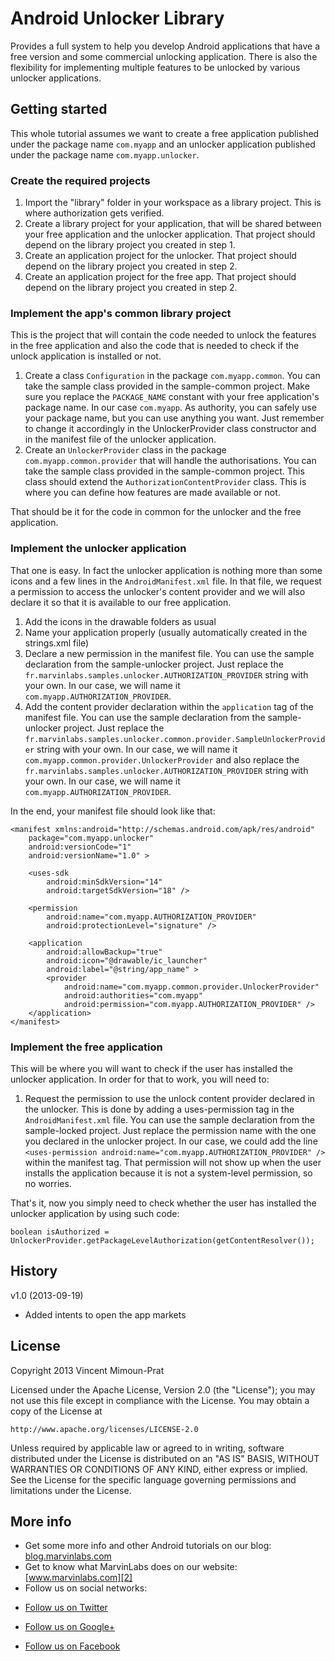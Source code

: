 Android Unlocker Library
========================

Provides a full system to help you develop Android applications that have a free version and some commercial unlocking application. There is also the flexibility for implementing multiple features to be unlocked by various unlocker applications. 

Getting started
---------------

This whole tutorial assumes we want to create a free application published under the package name `com.myapp` and an unlocker application published under the package name `com.myapp.unlocker`.

### Create the required projects

1. Import the "library" folder in your workspace as a library project. This is where authorization gets verified.
1. Create a library project for your application, that will be shared between your free application and the unlocker application. That project should depend on the library project you created in step 1.
1. Create an application project for the unlocker. That project should depend on the library project you created in step 2.
1. Create an application project for the free app. That project should depend on the library project you created in step 2.

### Implement the app's common library project

This is the project that will contain the code needed to unlock the features in the free application and also the code that is needed to check if the unlock application is installed or not.

1. Create a class `Configuration` in the package `com.myapp.common`. You can take the sample class provided in the sample-common project. Make sure you replace the `PACKAGE_NAME` constant with your free application's package name. In our case `com.myapp`. As authority, you can safely use your package name, but you can use anything you want. Just remember to change it accordingly in the UnlockerProvider class constructor and in the manifest file of the unlocker application.
1. Create an `UnlockerProvider` class in the package `com.myapp.common.provider` that will handle the authorisations. You can take the sample class provided in the sample-common project. This class should extend the `AuthorizationContentProvider` class. This is where you can define how features are made available or not.

That should be it for the code in common for the unlocker and the free application.

### Implement the unlocker application

That one is easy. In fact the unlocker application is nothing more than some icons and a few lines in the `AndroidManifest.xml` file. In that file, we request a permission to access the unlocker's content provider and we will also declare it so that it is available to our free application.

1. Add the icons in the drawable folders as usual
1. Name your application properly (usually automatically created in the strings.xml file)
1. Declare a new permission in the manifest file. You can use the sample declaration from the sample-unlocker project. Just replace the `fr.marvinlabs.samples.unlocker.AUTHORIZATION_PROVIDER` string with your own. In our case, we will name it `com.myapp.AUTHORIZATION_PROVIDER`.
1. Add the content provider declaration within the `application` tag of the manifest file. You can use the sample declaration from the sample-unlocker project. Just replace the `fr.marvinlabs.samples.unlocker.common.provider.SampleUnlockerProvider` string with your own. In our case, we will name it `com.myapp.common.provider.UnlockerProvider` and also replace the `fr.marvinlabs.samples.unlocker.AUTHORIZATION_PROVIDER` string with your own. In our case, we will name it `com.myapp.AUTHORIZATION_PROVIDER`.

In the end, your manifest file should look like that:

	<manifest xmlns:android="http://schemas.android.com/apk/res/android"
		package="com.myapp.unlocker"
		android:versionCode="1"
		android:versionName="1.0" >

		<uses-sdk
			android:minSdkVersion="14"
			android:targetSdkVersion="18" />

		<permission
			android:name="com.myapp.AUTHORIZATION_PROVIDER"
			android:protectionLevel="signature" />

		<application
			android:allowBackup="true"
			android:icon="@drawable/ic_launcher"
			android:label="@string/app_name" >
			<provider
				android:name="com.myapp.common.provider.UnlockerProvider"
				android:authorities="com.myapp"
				android:permission="com.myapp.AUTHORIZATION_PROVIDER" />
		</application>
	</manifest>

### Implement the free application

This will be where you will want to check if the user has installed the unlocker application. In order for that to work, you will need to:

1. Request the permission to use the unlock content provider declared in the unlocker. This is done by adding a uses-permission tag in the `AndroidManifest.xml` file. You can use the sample declaration from the sample-locked project. Just replace the permission name with the one you declared in the unlocker project. In our case, we could add the line `<uses-permission android:name="com.myapp.AUTHORIZATION_PROVIDER" />` within the manifest tag. That permission will not show up when the user installs the application because it is not a system-level permission, so no worries.

That's it, now you simply need to check whether the user has installed the unlocker application by using such code:

	boolean isAuthorized = UnlockerProvider.getPackageLevelAuthorization(getContentResolver());

History
-------

v1.0 (2013-09-19)

- Added intents to open the app markets

License
-------

Copyright 2013 Vincent Mimoun-Prat

Licensed under the Apache License, Version 2.0 (the "License");
you may not use this file except in compliance with the License.
You may obtain a copy of the License at

    http://www.apache.org/licenses/LICENSE-2.0

Unless required by applicable law or agreed to in writing, software
distributed under the License is distributed on an "AS IS" BASIS,
WITHOUT WARRANTIES OR CONDITIONS OF ANY KIND, either express or implied.
See the License for the specific language governing permissions and
limitations under the License.

More info
---------

- Get some more info and other Android tutorials on our blog: [blog.marvinlabs.com][1]
- Get to know what MarvinLabs does on our website: [www.marvinlabs.com][2]
- Follow us on social networks:

* [Follow us on Twitter](http://twitter.com/marvinlabs)
* [Follow us on Google+](https://plus.google.com/u/0/117677945360605555441)
* [Follow us on Facebook](http://www.facebook.com/studio.marvinlabs)

  [1]: http://blog.marvinlabs.com
  [2]: http://www.marvinlabs.com